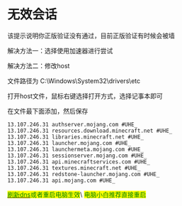 # 无效会话

该提示说明你正版验证没有通过，目前正版验证有时候会被墙

解决方法一：选择使用加速器进行尝试

解决方法二：修改host

文件路径为 C:\Windows\System32\drivers\etc

打开host文件，鼠标右键选择打开方式，选择记事本即可

在文件最下面添加，然后保存

```
13.107.246.31 authserver.mojang.com #UHE_
13.107.246.31 resources.download.minecraft.net #UHE_
13.107.246.31 libraries.minecraft.net #UHE_
13.107.246.31 launcher.mojang.com #UHE_
13.107.246.31 launchermeta.mojang.com #UHE_
13.107.246.31 sessionserver.mojang.com #UHE_
13.107.246.31 api.minecraftservices.com #UHE_
13.107.246.31 textures.minecraft.net #UHE_
13.107.246.31 redstone-launcher.mojang.com #UHE_
13.107.246.31 api.mojang.com #UHE_
```

[<mark style="color:green;">刷新dns</mark>](flush-dns.md)<mark style="color:green;">或者重启电脑生效</mark>\ <mark style="color:green;">电脑小白推荐直接重启</mark>
